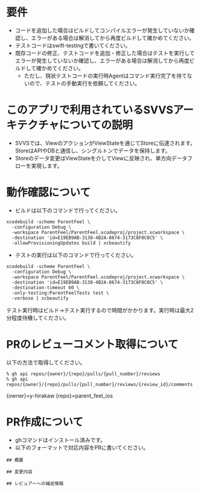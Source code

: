 # 要件

* コードを追加した場合はビルドしてコンパイルエラーが発生していないか確認し、エラーがある場合は解消してから再度ビルドして確かめてください。
* テストコードはswift-testingで書いてください。
* 既存コードの修正、テストコードを追加・修正した場合はテストを実行してエラーが発生していないか確認し、エラーがある場合は解消してから再度ビルドして確かめてください。
  * ただし、現状テストコードの実行時Agentはコマンド実行完了を待てないので、テストの手動実行を依頼してください。

# このアプリで利用されているSVVSアーキテクチャについての説明
  
* SVVSでは、ViewのアクションがViewStateを通じてStoreに伝達されます。StoreはAPIやDBと通信し、シングルトンでデータを保持します。
* Storeのデータ変更はViewStateを介してViewに反映され、単方向データフローを実現します。

# 動作確認について

* ビルドは以下のコマンドで行ってください。
```
xcodebuild -scheme ParentFeel \
  -configuration Debug \
  -workspace ParentFeel/ParentFeel.xcodeproj/project.xcworkspace \
  -destination 'id=E19EB9AB-3138-4B2A-8674-3173C8F0C0C5' \
  -allowProvisioningUpdates build | xcbeautify
```
* テストの実行は以下のコマンドで行ってください。
```
xcodebuild -scheme ParentFeel \
  -configuration Debug \
  -workspace ParentFeel/ParentFeel.xcodeproj/project.xcworkspace \
  -destination 'id=E19EB9AB-3138-4B2A-8674-3173C8F0C0C5' \
  -destination-timeout 60 \
  -only-testing:ParentFeelTests test \
  -verbose | xcbeautify
```
テスト実行時はビルド→テスト実行するので時間がかかります。実行時は最大2分程度待機してください。

# PRのレビューコメント取得について

以下の方法で取得してください。

```
% gh api repos/{owner}/{repo}/pulls/{pull_number}/reviews
% gh api repos/{owner}/{repo}/pulls/{pull_number}/reviews/{review_id}/comments
```

{owner}=y-hirakaw
{repo}=parent_feel_ios

# PR作成について

* ghコマンドはインストール済みです。
* 以下のフォーマットで対応内容をPRに書いてください。

```
## 概要

## 変更内容

## レビュアーへの補足情報

```